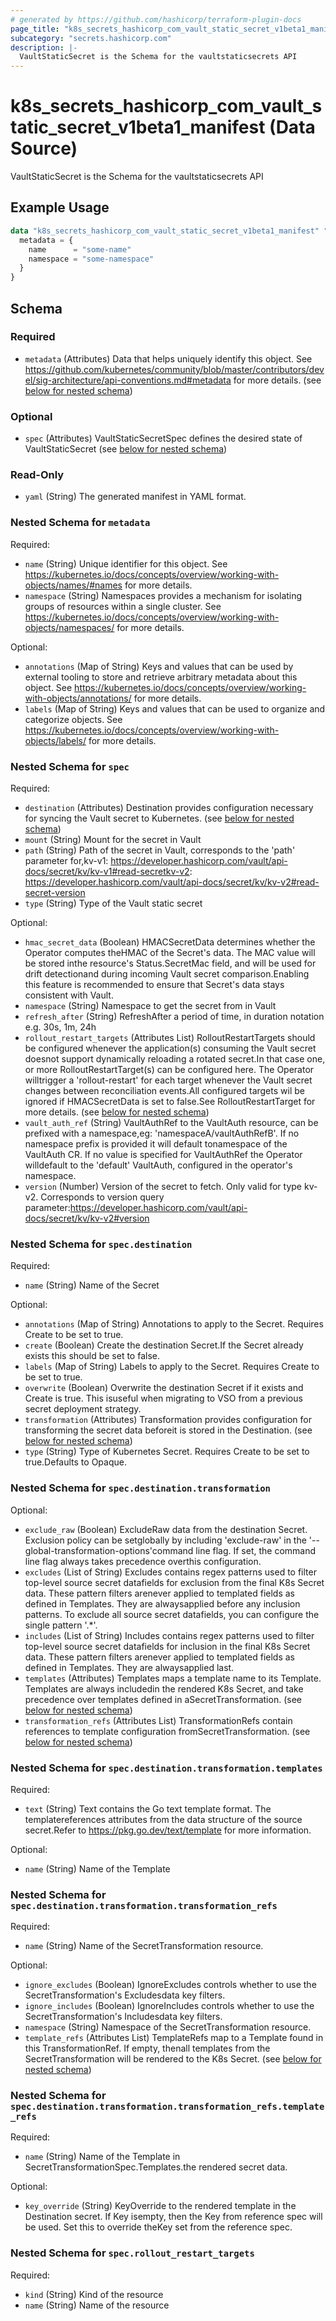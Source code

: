 ```yaml
---
# generated by https://github.com/hashicorp/terraform-plugin-docs
page_title: "k8s_secrets_hashicorp_com_vault_static_secret_v1beta1_manifest Data Source - terraform-provider-k8s"
subcategory: "secrets.hashicorp.com"
description: |-
  VaultStaticSecret is the Schema for the vaultstaticsecrets API
---
```


# k8s_secrets_hashicorp_com_vault_static_secret_v1beta1_manifest (Data Source)

VaultStaticSecret is the Schema for the vaultstaticsecrets API

## Example Usage

```terraform
data "k8s_secrets_hashicorp_com_vault_static_secret_v1beta1_manifest" "example" {
  metadata = {
    name      = "some-name"
    namespace = "some-namespace"
  }
}
```

<!-- schema generated by tfplugindocs -->
## Schema

### Required

- `metadata` (Attributes) Data that helps uniquely identify this object. See https://github.com/kubernetes/community/blob/master/contributors/devel/sig-architecture/api-conventions.md#metadata for more details. (see [below for nested schema](#nestedatt--metadata))

### Optional

- `spec` (Attributes) VaultStaticSecretSpec defines the desired state of VaultStaticSecret (see [below for nested schema](#nestedatt--spec))

### Read-Only

- `yaml` (String) The generated manifest in YAML format.

<a id="nestedatt--metadata"></a>
### Nested Schema for `metadata`

Required:

- `name` (String) Unique identifier for this object. See https://kubernetes.io/docs/concepts/overview/working-with-objects/names/#names for more details.
- `namespace` (String) Namespaces provides a mechanism for isolating groups of resources within a single cluster. See https://kubernetes.io/docs/concepts/overview/working-with-objects/namespaces/ for more details.

Optional:

- `annotations` (Map of String) Keys and values that can be used by external tooling to store and retrieve arbitrary metadata about this object. See https://kubernetes.io/docs/concepts/overview/working-with-objects/annotations/ for more details.
- `labels` (Map of String) Keys and values that can be used to organize and categorize objects. See https://kubernetes.io/docs/concepts/overview/working-with-objects/labels/ for more details.


<a id="nestedatt--spec"></a>
### Nested Schema for `spec`

Required:

- `destination` (Attributes) Destination provides configuration necessary for syncing the Vault secret to Kubernetes. (see [below for nested schema](#nestedatt--spec--destination))
- `mount` (String) Mount for the secret in Vault
- `path` (String) Path of the secret in Vault, corresponds to the 'path' parameter for,kv-v1: https://developer.hashicorp.com/vault/api-docs/secret/kv/kv-v1#read-secretkv-v2: https://developer.hashicorp.com/vault/api-docs/secret/kv/kv-v2#read-secret-version
- `type` (String) Type of the Vault static secret

Optional:

- `hmac_secret_data` (Boolean) HMACSecretData determines whether the Operator computes theHMAC of the Secret's data. The MAC value will be stored inthe resource's Status.SecretMac field, and will be used for drift detectionand during incoming Vault secret comparison.Enabling this feature is recommended to ensure that Secret's data stays consistent with Vault.
- `namespace` (String) Namespace to get the secret from in Vault
- `refresh_after` (String) RefreshAfter a period of time, in duration notation e.g. 30s, 1m, 24h
- `rollout_restart_targets` (Attributes List) RolloutRestartTargets should be configured whenever the application(s) consuming the Vault secret doesnot support dynamically reloading a rotated secret.In that case one, or more RolloutRestartTarget(s) can be configured here. The Operator willtrigger a 'rollout-restart' for each target whenever the Vault secret changes between reconciliation events.All configured targets wil be ignored if HMACSecretData is set to false.See RolloutRestartTarget for more details. (see [below for nested schema](#nestedatt--spec--rollout_restart_targets))
- `vault_auth_ref` (String) VaultAuthRef to the VaultAuth resource, can be prefixed with a namespace,eg: 'namespaceA/vaultAuthRefB'. If no namespace prefix is provided it will default tonamespace of the VaultAuth CR. If no value is specified for VaultAuthRef the Operator willdefault to the 'default' VaultAuth, configured in the operator's namespace.
- `version` (Number) Version of the secret to fetch. Only valid for type kv-v2. Corresponds to version query parameter:https://developer.hashicorp.com/vault/api-docs/secret/kv/kv-v2#version

<a id="nestedatt--spec--destination"></a>
### Nested Schema for `spec.destination`

Required:

- `name` (String) Name of the Secret

Optional:

- `annotations` (Map of String) Annotations to apply to the Secret. Requires Create to be set to true.
- `create` (Boolean) Create the destination Secret.If the Secret already exists this should be set to false.
- `labels` (Map of String) Labels to apply to the Secret. Requires Create to be set to true.
- `overwrite` (Boolean) Overwrite the destination Secret if it exists and Create is true. This isuseful when migrating to VSO from a previous secret deployment strategy.
- `transformation` (Attributes) Transformation provides configuration for transforming the secret data beforeit is stored in the Destination. (see [below for nested schema](#nestedatt--spec--destination--transformation))
- `type` (String) Type of Kubernetes Secret. Requires Create to be set to true.Defaults to Opaque.

<a id="nestedatt--spec--destination--transformation"></a>
### Nested Schema for `spec.destination.transformation`

Optional:

- `exclude_raw` (Boolean) ExcludeRaw data from the destination Secret. Exclusion policy can be setglobally by including 'exclude-raw' in the '--global-transformation-options'command line flag. If set, the command line flag always takes precedence overthis configuration.
- `excludes` (List of String) Excludes contains regex patterns used to filter top-level source secret datafields for exclusion from the final K8s Secret data. These pattern filters arenever applied to templated fields as defined in Templates. They are alwaysapplied before any inclusion patterns. To exclude all source secret datafields, you can configure the single pattern '.*'.
- `includes` (List of String) Includes contains regex patterns used to filter top-level source secret datafields for inclusion in the final K8s Secret data. These pattern filters arenever applied to templated fields as defined in Templates. They are alwaysapplied last.
- `templates` (Attributes) Templates maps a template name to its Template. Templates are always includedin the rendered K8s Secret, and take precedence over templates defined in aSecretTransformation. (see [below for nested schema](#nestedatt--spec--destination--transformation--templates))
- `transformation_refs` (Attributes List) TransformationRefs contain references to template configuration fromSecretTransformation. (see [below for nested schema](#nestedatt--spec--destination--transformation--transformation_refs))

<a id="nestedatt--spec--destination--transformation--templates"></a>
### Nested Schema for `spec.destination.transformation.templates`

Required:

- `text` (String) Text contains the Go text template format. The templatereferences attributes from the data structure of the source secret.Refer to https://pkg.go.dev/text/template for more information.

Optional:

- `name` (String) Name of the Template


<a id="nestedatt--spec--destination--transformation--transformation_refs"></a>
### Nested Schema for `spec.destination.transformation.transformation_refs`

Required:

- `name` (String) Name of the SecretTransformation resource.

Optional:

- `ignore_excludes` (Boolean) IgnoreExcludes controls whether to use the SecretTransformation's Excludesdata key filters.
- `ignore_includes` (Boolean) IgnoreIncludes controls whether to use the SecretTransformation's Includesdata key filters.
- `namespace` (String) Namespace of the SecretTransformation resource.
- `template_refs` (Attributes List) TemplateRefs map to a Template found in this TransformationRef. If empty, thenall templates from the SecretTransformation will be rendered to the K8s Secret. (see [below for nested schema](#nestedatt--spec--destination--transformation--transformation_refs--template_refs))

<a id="nestedatt--spec--destination--transformation--transformation_refs--template_refs"></a>
### Nested Schema for `spec.destination.transformation.transformation_refs.template_refs`

Required:

- `name` (String) Name of the Template in SecretTransformationSpec.Templates.the rendered secret data.

Optional:

- `key_override` (String) KeyOverride to the rendered template in the Destination secret. If Key isempty, then the Key from reference spec will be used. Set this to override theKey set from the reference spec.





<a id="nestedatt--spec--rollout_restart_targets"></a>
### Nested Schema for `spec.rollout_restart_targets`

Required:

- `kind` (String) Kind of the resource
- `name` (String) Name of the resource
